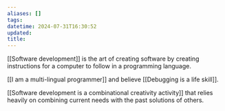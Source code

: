 ```yaml
---
aliases: []
tags: 
datetime: 2024-07-31T16:30:52
updated: 
title:
---
```

[[Software development]] is the art of creating software by creating instructions for a computer to follow in a programming language.

[[I am a multi-lingual programmer]] and believe [[Debugging is a life skill]].

[[Software development is a combinational creativity activity]] that relies heavily on combining current needs with the past solutions of others.
